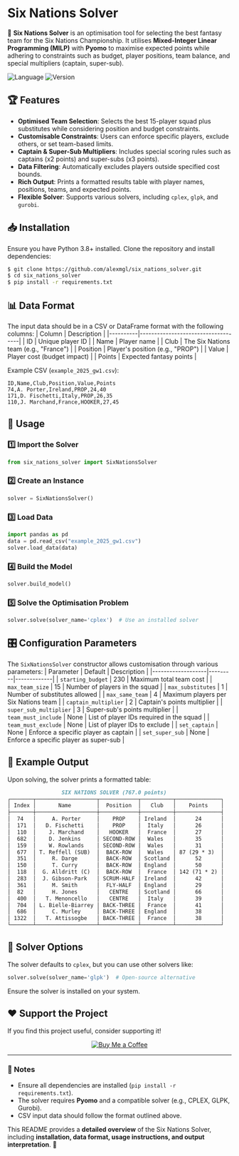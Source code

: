 # Six Nations Solver

🏉 **Six Nations Solver** is an optimisation tool for selecting the best fantasy team for the Six Nations Championship. It utilises **Mixed-Integer Linear Programming (MILP)** with **Pyomo** to maximise expected points while adhering to constraints such as budget, player positions, team balance, and special multipliers (captain, super-sub).

![Language](https://img.shields.io/badge/language-Python-blue)
![Version](https://img.shields.io/badge/version-1.0.0-brightgreen)

## 🏆 Features
- **Optimised Team Selection**: Selects the best 15-player squad plus substitutes while considering position and budget constraints.
- **Customisable Constraints**: Users can enforce specific players, exclude others, or set team-based limits.
- **Captain & Super-Sub Multipliers**: Includes special scoring rules such as captains (x2 points) and super-subs (x3 points).
- **Data Filtering**: Automatically excludes players outside specified cost bounds.
- **Rich Output**: Prints a formatted results table with player names, positions, teams, and expected points.
- **Flexible Solver**: Supports various solvers, including `cplex`, `glpk`, and `gurobi`.

## 📥 Installation
Ensure you have Python 3.8+ installed. Clone the repository and install dependencies:
```bash
$ git clone https://github.com/alexmgl/six_nations_solver.git
$ cd six_nations_solver
$ pip install -r requirements.txt
```

## 📊 Data Format
The input data should be in a CSV or DataFrame format with the following columns:
| Column   | Description                        |
|----------|------------------------------------|
| ID       | Unique player ID                  |
| Name     | Player name                        |
| Club     | The Six Nations team (e.g., "France") |
| Position | Player's position (e.g., "PROP")  |
| Value    | Player cost (budget impact)       |
| Points   | Expected fantasy points           |

Example CSV (`example_2025_gw1.csv`):
```csv
ID,Name,Club,Position,Value,Points
74,A. Porter,Ireland,PROP,24,40
171,D. Fischetti,Italy,PROP,26,35
110,J. Marchand,France,HOOKER,27,45
```

## 🚀 Usage

### 1️⃣ Import the Solver
```python
from six_nations_solver import SixNationsSolver
```

### 2️⃣ Create an Instance
```python
solver = SixNationsSolver()
```

### 3️⃣ Load Data
```python
import pandas as pd
data = pd.read_csv("example_2025_gw1.csv")
solver.load_data(data)
```

### 4️⃣ Build the Model
```python
solver.build_model()
```

### 5️⃣ Solve the Optimisation Problem
```python
solver.solve(solver_name='cplex')  # Use an installed solver
```

## 🎛️ Configuration Parameters
The `SixNationsSolver` constructor allows customisation through various parameters:
| Parameter          | Default | Description |
|-------------------|---------|-------------|
| `starting_budget` | 230     | Maximum total team cost |
| `max_team_size`  | 15      | Number of players in the squad |
| `max_substitutes` | 1       | Number of substitutes allowed |
| `max_same_team`  | 4       | Maximum players per Six Nations team |
| `captain_multiplier` | 2 | Captain's points multiplier |
| `super_sub_multiplier` | 3 | Super-sub's points multiplier |
| `team_must_include` | None | List of player IDs required in the squad |
| `team_must_exclude` | None | List of player IDs to exclude |
| `set_captain` | None | Enforce a specific player as captain |
| `set_super_sub` | None | Enforce a specific player as super-sub |

## 📜 Example Output
Upon solving, the solver prints a formatted table:
```md
                 SIX NATIONS SOLVER (767.0 points)
┌───────┬───────────────────┬────────────┬──────────┬──────────────┐
│ Index │       Name        │  Position  │   Club   │    Points    │
├───────┼───────────────────┼────────────┼──────────┼──────────────┤
│  74   │     A. Porter     │    PROP    │ Ireland  │      24      │
│  171  │   D. Fischetti    │    PROP    │  Italy   │      26      │
│  110  │    J. Marchand    │   HOOKER   │  France  │      27      │
│  682  │    D. Jenkins     │ SECOND-ROW │  Wales   │      35      │
│  159  │    W. Rowlands    │ SECOND-ROW │  Wales   │      31      │
│  677  │ T. Reffell (SUB)  │  BACK-ROW  │  Wales   │ 87 (29 * 3)  │
│  351  │     R. Darge      │  BACK-ROW  │ Scotland │      52      │
│  150  │     T. Curry      │  BACK-ROW  │ England  │      50      │
│  118  │  G. Alldritt (C)  │  BACK-ROW  │  France  │ 142 (71 * 2) │
│  283  │  J. Gibson-Park   │ SCRUM-HALF │ Ireland  │      42      │
│  361  │     M. Smith      │  FLY-HALF  │ England  │      29      │
│  82   │     H. Jones      │   CENTRE   │ Scotland │      66      │
│  400  │   T. Menoncello   │   CENTRE   │  Italy   │      39      │
│  704  │ L. Bielle-Biarrey │ BACK-THREE │  France  │      41      │
│  686  │     C. Murley     │ BACK-THREE │ England  │      38      │
│ 1322  │   T. Attissogbe   │ BACK-THREE │  France  │      38      │
└───────┴───────────────────┴────────────┴──────────┴──────────────┘
```

## 🔧 Solver Options
The solver defaults to `cplex`, but you can use other solvers like:
```python
solver.solve(solver_name='glpk')  # Open-source alternative
```

Ensure the solver is installed on your system.

## ❤️ Support the Project
If you find this project useful, consider supporting it!
<p align="center">
  <a href="https://www.buymeacoffee.com/alexmgl">
    <img src="https://img.shields.io/badge/Buy%20Me%20a%20Coffee-Support-orange?logo=buy-me-a-coffee&logoColor=white" alt="Buy Me a Coffee">
  </a>
</p>

---
### 📌 Notes
- Ensure all dependencies are installed (`pip install -r requirements.txt`).
- The solver requires **Pyomo** and a compatible solver (e.g., CPLEX, GLPK, Gurobi).
- CSV input data should follow the format outlined above.

This README provides a **detailed overview** of the Six Nations Solver, including **installation, data format, usage instructions, and output interpretation**. 🚀

